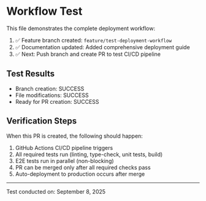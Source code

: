 # Workflow Test

This file demonstrates the complete deployment workflow:

1. ✅ Feature branch created: `feature/test-deployment-workflow`
2. ✅ Documentation updated: Added comprehensive deployment guide
3. ✅ Next: Push branch and create PR to test CI/CD pipeline

## Test Results

- Branch creation: SUCCESS
- File modifications: SUCCESS
- Ready for PR creation: SUCCESS

## Verification Steps

When this PR is created, the following should happen:
1. GitHub Actions CI/CD pipeline triggers
2. All required tests run (linting, type-check, unit tests, build)
3. E2E tests run in parallel (non-blocking)
4. PR can be merged only after all required checks pass
5. Auto-deployment to production occurs after merge

---

Test conducted on: September 8, 2025